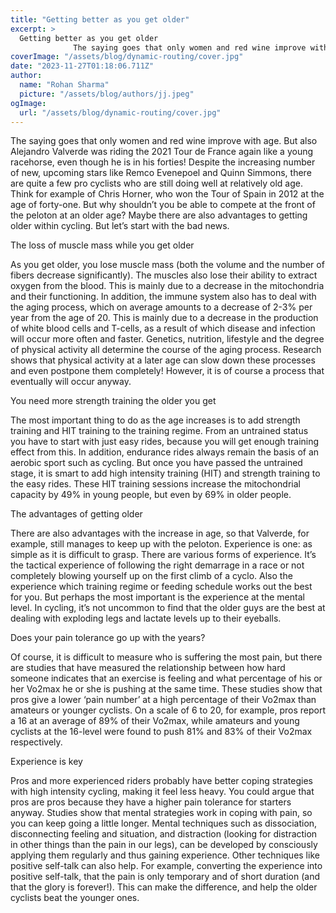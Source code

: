 ```yaml
---
title: "Getting better as you get older"
excerpt: >
  Getting better as you get older
              The saying goes that only women and red wine improve with age. But also Alejandro Valverde was riding the 2021 Tour de France again like a young racehorse,
coverImage: "/assets/blog/dynamic-routing/cover.jpg"
date: "2023-11-27T01:18:06.711Z"
author:
  name: "Rohan Sharma"
  picture: "/assets/blog/authors/jj.jpeg"
ogImage:
  url: "/assets/blog/dynamic-routing/cover.jpg"
---
```


The saying goes that only women and red wine improve with age. But also Alejandro Valverde was riding the 2021 Tour de France again like a young racehorse, even though he is in his forties! Despite the increasing number of new, upcoming stars like Remco Evenepoel and Quinn Simmons, there are quite a few pro cyclists who are still doing well at relatively old age. Think for example of Chris Horner, who won the Tour of Spain in 2012 at the age of forty-one. But why shouldn’t you be able to compete at the front of the peloton at an older age? Maybe there are also advantages to getting older within cycling. But let’s start with the bad news.

The loss of muscle mass while you get older





As you get older, you lose muscle mass (both the volume and the number of fibers decrease significantly). The muscles also lose their ability to extract oxygen from the blood. This is mainly due to a decrease in the mitochondria and their functioning. In addition, the immune system also has to deal with the aging process, which on average amounts to a decrease of 2-3% per year from the age of 20. This is mainly due to a decrease in the production of white blood cells and T-cells, as a result of which disease and infection will occur more often and faster. Genetics, nutrition, lifestyle and the degree of physical activity all determine the course of the aging process. Research shows that physical activity at a later age can slow down these processes and even postpone them completely! However, it is of course a process that eventually will occur anyway.

You need more strength training the older you get





The most important thing to do as the age increases is to add strength training and HIT training to the training regime. From an untrained status you have to start with just easy rides, because you will get enough training effect from this. In addition, endurance rides always remain the basis of an aerobic sport such as cycling. But once you have passed the untrained stage, it is smart to add high intensity training (HIT) and strength training to the easy rides. These HIT training sessions increase the mitochondrial capacity by 49% in young people, but even by 69% in older people.

The advantages of getting older





There are also advantages with the increase in age, so that Valverde, for example, still manages to keep up with the peloton. Experience is one: as simple as it is difficult to grasp. There are various forms of experience. It’s the tactical experience of following the right demarrage in a race or not completely blowing yourself up on the first climb of a cyclo. Also the experience which training regime or feeding schedule works out the best for you. But perhaps the most important is the experience at the mental level. In cycling, it’s not uncommon to find that the older guys are the best at dealing with exploding legs and lactate levels up to their eyeballs.

Does your pain tolerance go up with the years?





Of course, it is difficult to measure who is suffering the most pain, but there are studies that have measured the relationship between how hard someone indicates that an exercise is feeling and what percentage of his or her Vo2max he or she is pushing at the same time. These studies show that pros give a lower ‘pain number’ at a high percentage of their Vo2max than amateurs or younger cyclists. On a scale of 6 to 20, for example, pros report a 16 at an average of 89% of their Vo2max, while amateurs and young cyclists at the 16-level were found to push 81% and 83% of their Vo2max respectively.

Experience is key





Pros and more experienced riders probably have better coping strategies with high intensity cycling, making it feel less heavy. You could argue that pros are pros because they have a higher pain tolerance for starters anyway. Studies show that mental strategies work in coping with pain, so you can keep going a little longer. Mental techniques such as dissociation, disconnecting feeling and situation, and distraction (looking for distraction in other things than the pain in our legs), can be developed by consciously applying them regularly and thus gaining experience. Other techniques like positive self-talk can also help. For example, converting the experience into positive self-talk, that the pain is only temporary and of short duration (and that the glory is forever!). This can make the difference, and help the older cyclists beat the younger ones.